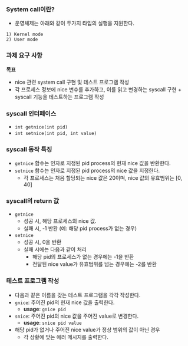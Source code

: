 ### System call이란?
- 운영체제는 아래와 같이 두가지 타입의 실행을 지원한다.
```
1) Kernel mode
2) User mode
```

### 과제 요구 사항
**목표**
- nice 관련 system call 구현 및 테스트 프로그램 작성
- 각 프로세스 정보에 nice 변수를 추가하고, 이를 읽고 변경하는 syscall 구현 + syscall 기능을 테스트하는 프로그램 작성
### **syscall 인터페이스**
-  `int getnice(int pid)`
- `int setnice(int pid, int value)`
### **syscall 동작 특징**
- `getnice` 함수는 인자로 지정된 pid process의 현재 nice 값을 반환한다.
- `setnice` 함수는 인자로 지정된 pid process의 nice 값을 지정한다.
	- 각 프로세스는 처음 할당되는 nice 값은 20이며, nice 값의 유효범위는 [0, 40]
### syscall의 return 값
- `getnice`
	- 성공 시, 해당 프로세스의 nice 값.
	- 실패 시, -1 반환 (예: 해당 pid process가 없는 경우)
- `setnice`
	- 성공 시, 0을 반환
	- 실패 시에는 다음과 같이 처리
		- 해당 pid의 프로세스가 없는 경우에는 -1을 반환
		- 전달된 nice value가 유효범위를 넘는 경우에는 -2를 반환
### 테스트 프로그램 작성
- 다음과 같은 이름을 갖는 테스트 프로그램을 각각 작성한다.
- `gnice`: 주어진 pid의 현재 nice 값을 출력한다.
	- **usage**: `gnice pid`
- `snice`: 주어진 pid의 nice 값을 주어진 value로 변경한다.
	- **usage**: `snice pid value`
- 해당 pid가 없거나 주어진 nice value가 정상 범위의 값이 아닌 경우
	- 각 상황에 맞는 에러 메시지를 출력한다.
